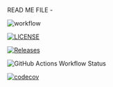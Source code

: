 READ ME FILE -

![workflow](https://github.com/benjaminrisbey/sem/actions/workflows/main.yml/badge.svg)

[![LICENSE](https://img.shields.io/github/license/benjaminrisbey/sem.svg?style=flat-square)](https://github.com/benjaminrisbey/sem/blob/master/LICENSE)

[![Releases](https://img.shields.io/github/release/benjaminrisbey/sem/all.svg?style=flat-square)](https://github.com/benjaminrisbey/sem/releases)

![GitHub Actions Workflow Status](https://img.shields.io/github/actions/workflow/status/benjaminrisbey/sem/main.yml?branch=develop)

[![codecov](https://codecov.io/gh/benjaminrisbey/sem/graph/badge.svg?token=9JC4XXJTVA)](https://codecov.io/gh/benjaminrisbey/sem)